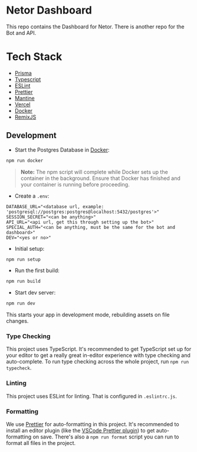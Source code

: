 # Netor Dashboard

This repo contains the Dashboard for Netor. There is another repo for the Bot and API.

# Tech Stack

- [Prisma](https://prisma.io)
- [Typescript](https://typescriptlang.org)
- [ESLint](https://eslint.org)
- [Prettier](https://prettier.io)
- [Mantine](https://mantine.dev)
- [Vercel](https://vercel.com)
- [Docker](https://docker.com)
- [RemixJS](https://remix.run)

## Development

- Start the Postgres Database in [Docker](https://www.docker.com/get-started):

```sh
npm run docker
```

> **Note:** The npm script will complete while Docker sets up the container in the background. Ensure that Docker has finished and your container is running before proceeding.

- Create a `.env`:

```
DATABASE_URL="<database url, example: 'postgresql://postgres:postgres@localhost:5432/postgres'>"
SESSION_SECRET="<can be anything>"
API_URL="<api url, get this through setting up the bot>"
SPECIAL_AUTH="<can be anything, must be the same for the bot and dashboard>"
DEV="<yes or no>"
```

- Initial setup:

```sh
npm run setup
```

- Run the first build:

```sh
npm run build
```

- Start dev server:

```sh
npm run dev
```

This starts your app in development mode, rebuilding assets on file changes.

### Type Checking

This project uses TypeScript. It's recommended to get TypeScript set up for your editor to get a really great in-editor experience with type checking and auto-complete. To run type checking across the whole project, run `npm run typecheck`.

### Linting

This project uses ESLint for linting. That is configured in `.eslintrc.js`.

### Formatting

We use [Prettier](https://prettier.io/) for auto-formatting in this project. It's recommended to install an editor plugin (like the [VSCode Prettier plugin](https://marketplace.visualstudio.com/items?itemName=esbenp.prettier-vscode)) to get auto-formatting on save. There's also a `npm run format` script you can run to format all files in the project.
